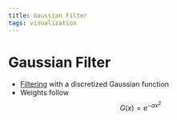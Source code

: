 ```yaml
---
title: Gaussian Filter
tags: visualization
---
```


# Gaussian Filter
- [Filtering](Filtering.md) with a discretized Gaussian function
- Weights follow $$G(x) = e^{-ax^{2}}$$












































